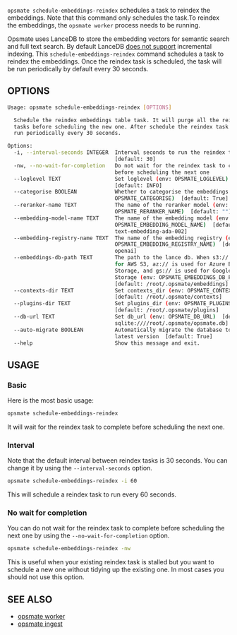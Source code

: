 `opsmate schedule-embeddings-reindex` schedules a task to reindex the embeddings. Note that this command only schedules the task.To reindex the embeddings, the `opsmate worker` process needs to be running.

Opsmate uses LanceDB to store the embedding vectors for semantic search and full text search. By default LanceDB [does not support](https://lancedb.github.io/lancedb/concepts/data_management/) incremental indexing. This `schedule-embeddings-reindex` command schedules a task to reindex the embeddings. Once the reindex task is scheduled, the task will be run periodically by default every 30 seconds.

## OPTIONS

```bash
Usage: opsmate schedule-embeddings-reindex [OPTIONS]

  Schedule the reindex embeddings table task. It will purge all the reindex
  tasks before scheduling the new one. After schedule the reindex task will be
  run periodically every 30 seconds.

Options:
  -i, --interval-seconds INTEGER  Interval seconds to run the reindex task
                                  [default: 30]
  -nw, --no-wait-for-completion   Do not wait for the reindex task to complete
                                  before scheduling the next one
  --loglevel TEXT                 Set loglevel (env: OPSMATE_LOGLEVEL)
                                  [default: INFO]
  --categorise BOOLEAN            Whether to categorise the embeddings (env:
                                  OPSMATE_CATEGORISE)  [default: True]
  --reranker-name TEXT            The name of the reranker model (env:
                                  OPSMATE_RERANKER_NAME)  [default: ""]
  --embedding-model-name TEXT     The name of the embedding model (env:
                                  OPSMATE_EMBEDDING_MODEL_NAME)  [default:
                                  text-embedding-ada-002]
  --embedding-registry-name TEXT  The name of the embedding registry (env:
                                  OPSMATE_EMBEDDING_REGISTRY_NAME)  [default:
                                  openai]
  --embeddings-db-path TEXT       The path to the lance db. When s3:// is used
                                  for AWS S3, az:// is used for Azure Blob
                                  Storage, and gs:// is used for Google Cloud
                                  Storage (env: OPSMATE_EMBEDDINGS_DB_PATH)
                                  [default: /root/.opsmate/embeddings]
  --contexts-dir TEXT             Set contexts_dir (env: OPSMATE_CONTEXTS_DIR)
                                  [default: /root/.opsmate/contexts]
  --plugins-dir TEXT              Set plugins_dir (env: OPSMATE_PLUGINS_DIR)
                                  [default: /root/.opsmate/plugins]
  --db-url TEXT                   Set db_url (env: OPSMATE_DB_URL)  [default:
                                  sqlite:////root/.opsmate/opsmate.db]
  --auto-migrate BOOLEAN          Automatically migrate the database to the
                                  latest version  [default: True]
  --help                          Show this message and exit.
```

## USAGE

### Basic

Here is the most basic usage:

```bash
opsmate schedule-embeddings-reindex
```

It will wait for the reindex task to complete before scheduling the next one.

### Interval

Note that the default interval between reindex tasks is 30 seconds. You can change it by using the `--interval-seconds` option.

```bash
opsmate schedule-embeddings-reindex -i 60
```

This will schedule a reindex task to run every 60 seconds.

### No wait for completion

You can do not wait for the reindex task to complete before scheduling the next one by using the `--no-wait-for-completion` option.

```bash
opsmate schedule-embeddings-reindex -nw
```

This is useful when your existing reindex task is stalled but you want to schedule a new one without tidying up the existing one. In most cases you should not use this option.

## SEE ALSO

- [opsmate worker](./worker.md)
- [opsmate ingest](./ingest.md)

